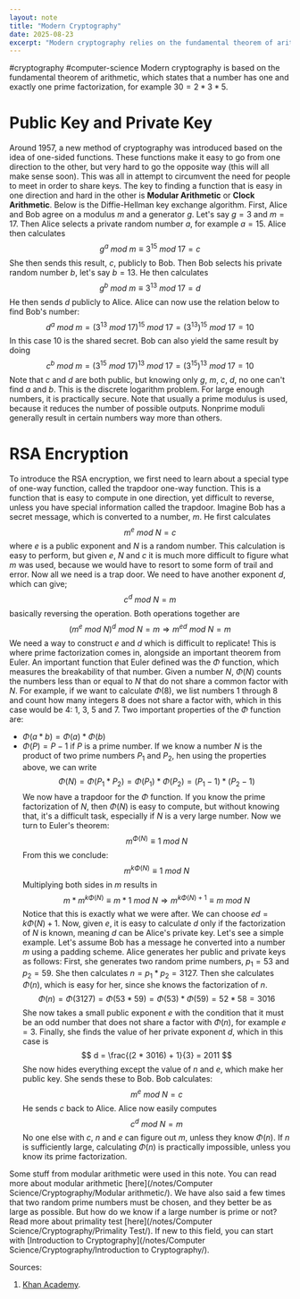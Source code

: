 ```yaml
---
layout: note
title: "Modern Cryptography"
date: 2025-08-23
excerpt: "Modern cryptography relies on the fundamental theorem of arithmetic and the concept of one-sided functions, which enable secure key exchange and encryption through modular arithmetic and prime factori"
---
```


#cryptography #computer-science 
Modern cryptography is based on the fundamental theorem of arithmetic, which states that a number has one and exactly one prime factorization, for example $30 = 2 * 3 * 5$. 

# Public Key and Private Key
Around 1957, a new method of cryptography was introduced based on the idea of one-sided functions. These functions make it easy to go from one direction to the other, but very hard to go the opposite way (this will all make sense soon). This was all in attempt to circumvent the need for people to meet in order to share keys.
The key to finding a function that is easy in one direction and hard in the other is __Modular Arithmetic__ or __Clock Arithmetic__. Below is the Diffie-Hellman key exchange algorithm.
First, Alice and Bob agree on a modulus $m$ and a generator $g$. Let's say $g = 3$ and $m = 17$. Then Alice selects a private random number $a$, for example $a = 15$. Alice then calculates
$$
g^a\ mod\ m \equiv 3^{15}\ mod\ 17 = c
$$
She then sends this result, $c$, publicly to Bob. Then Bob selects his private random number $b$, let's say $b = 13$. He then calculates
$$
g^b\ mod\ m \equiv 3^{13}\ mod\ 17 = d
$$
He then sends $d$ publicly to Alice.  Alice can now use the relation below to find Bob's number:
$$
d^a\ mod\ m = (3^{13}\ mod\ 17)^{15}\ mod\ 17 = (3^{13})^{15}\ mod\ 17 = 10
$$
In this case $10$ is the shared secret. Bob can also yield the same result by doing
$$
c^b\ mod\ m = (3^{15}\ mod\ 17)^{13}\ mod\ 17 = (3^{15})^{13}\ mod\ 17 = 10
$$
Note that $c$ and $d$ are both public, but knowing only $g$, $m$, $c$, $d$, no one can't find $a$ and $b$.
This is the discrete logarithm problem. For large enough numbers, it is practically secure. Note that usually a prime modulus is used, because it reduces the number of possible outputs. Nonprime moduli generally result in certain numbers way more than others.

# RSA Encryption
To introduce the RSA encryption, we first need to learn about a special type of one-way function, called the trapdoor one-way function. This is a function that is easy to compute in one direction, yet difficult to reverse, unless you have special information called the trapdoor.
Imagine Bob has a secret message, which is converted to a number, $m$. He first calculates
$$
m^e\ mod\ N = c
$$
where $e$ is a public exponent and $N$ is a random number. This calculation is easy to perform, but given $e$, $N$ and $c$ it is much more difficult to figure what $m$ was used, because we would have to resort to some form of trail and error.
Now all we need is a trap door. We need to have another exponent $d$, which can give;
$$
c^d\ mod\ N = m
$$
basically reversing the operation. Both operations together are
$$
(m^e\ mod\ N)^d\ mod\ N = m \Rightarrow m^{ed}\ mod\ N = m
$$
We need a way to construct $e$ and $d$ which is difficult to replicate! This is where prime factorization comes in, alongside an important theorem from Euler.
An important function that Euler defined was the $\Phi$ function, which measures the breakability of that number. Given a number $N$, $\Phi (N)$ counts the numbers less than or equal to $N$ that do not share a common factor with $N$. For example, if we want to calculate $\Phi (8)$, we list numbers $1$ through $8$ and count how many integers $8$ does not share a factor with, which in this case would be $4$: $1$, $3$, $5$ and $7$. Two important properties of the $\Phi$ function are:
- $\Phi (a*b) = \Phi (a) * \Phi (b)$
- $\Phi (P) = P-1$ if $P$ is a prime number.
If we know a number $N$ is the product of two prime numbers $P_1$ and $P_2$, hen using the properties above, we can write
$$
\Phi (N) = \Phi (P_1 * P_2) = \Phi (P_1) * \Phi (P_2) = (P_1 - 1) * (P_2 - 1)
$$
We now have a trapdoor for the $\Phi$ function. If you know the prime factorization of $N$, then $\Phi (N)$ is easy to compute, but without knowing that, it's a difficult task, especially if $N$ is a very large number. Now we turn to Euler's theorem:
$$
m^{\Phi(N)} \equiv 1\ mod\ N
$$
From this we conclude:
$$
m^{k\Phi(N)} \equiv 1\ mod\ N
$$
Multiplying both sides in $m$ results in
$$
m * m^{k\Phi(N)} \equiv m * 1\ mod\ N \Rightarrow m^{k\Phi(N) + 1} \equiv m\ mod\ N
$$
Notice that this is exactly what we were after. We can choose $ed = k \Phi (N) + 1$. Now, given $e$, it is easy to calculate $d$ only if the factorization of $N$ is known, meaning $d$ can be Alice's private key.
Let's see a simple example. Let's assume Bob has a message he converted into a number $m$ using a padding scheme. Alice generates her public and private keys as follows: First, she generates two random prime numbers, $p_1 = 53$ and $p_2 = 59$. She then calculates $n = p_1 * p_2 = 3127$. Then she calculates $\Phi (n)$, which is easy for her, since she knows the factorization of $n$.
$$
\Phi (n) = \Phi (3127) = \Phi (53 * 59) = \Phi (53) * \Phi (59) = 52 * 58 = 3016 
$$
She now takes a small public exponent $e$ with the condition that it must be an odd number that does not share a factor with $\Phi (n)$, for example $e = 3$. Finally, she finds the value of her private exponent $d$, which in this case is
$$
d = \frac{(2 * 3016) + 1}{3} = 2011
$$
She now hides everything except the value of $n$ and $e$, which make her public key. She sends these to Bob. Bob calculates:
$$
m^e\ mod\ N=c
$$
He sends $c$ back to Alice. Alice now easily computes
$$
c^d\ mod\ N = m
$$
No one else with $c$, $n$ and $e$ can figure out $m$, unless they know $\Phi (n)$. If $n$ is sufficiently large, calculating $\Phi (n)$ is practically impossible, unless you know its prime factorization.

Some stuff from modular arithmetic were used in this note. You can read more about modular arithmetic [here](/notes/Computer Science/Cryptography/Modular arithmetic/).
We have also said a few times that two random prime numbers must be chosen, and they better be as large as possible. But how do we know if a large number is prime or not? Read more about primality test [here](/notes/Computer Science/Cryptography/Primality Test/).
If new to this field, you can start with [Introduction to Cryptography](/notes/Computer Science/Cryptography/Introduction to Cryptography/).

Sources:
1. [Khan Academy](https://www.khanacademy.org/computing/computer-science/cryptography).